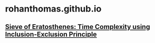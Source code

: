 # rohanthomas.github.io

## [Sieve of Eratosthenes: Time Complexity using Inclusion-Exclusion Principle](https://rohanthomas.me/Sieve-complexity.html)
